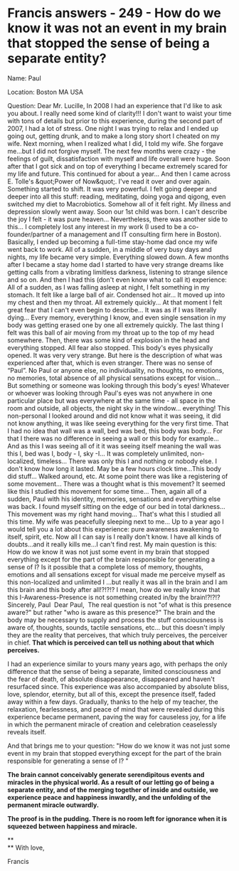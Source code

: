 # Francis answers - 249 - How do we know it was not an event in my brain that stopped the sense of being a separate entity?

Name: Paul  

Location: Boston MA USA&nbsp;  

Question: Dear Mr. Lucille, In 2008 I had an experience that I\'d like to ask you about. I really need some kind of clarity!!! I don\'t want to waist your time with tons of details but prior to this experience, during the second part of 2007, I had a lot of stress. One night I was trying to relax and I ended up going out, getting drunk, and to make a long story short I cheated on my wife. Next morning, when I realized what I did, I told my wife. She forgave me...but I did not forgive myself. The next few months were crazy - the feelings of guilt, dissatisfaction with myself and life overall were huge. Soon after that I got sick and on top of everything I became extremely scared for my life and future. This continued for about a year... And then I came across E. Tolle\'s \&quot;Power of Now\&quot;. I\'ve read it over and over again. Something started to shift. It was very powerful. I felt going deeper and deeper into all this stuff: reading, meditating, doing yoga and qigong, even switched my diet to Macrobiotics. Somehow all of it felt right. My illness and depression slowly went away. Soon our 1st child was born. I can\'t describe the joy I felt - it was pure heaven... Nevertheless, there was another side to this... I completely lost any interest in my work (I used to be a co-founder/partner of a management and IT consulting firm here in Boston). Basically, I ended up becoming a full-time stay-home dad once my wife went back to work. All of a sudden, in a middle of very busy days and nights, my life became very simple. Everything slowed down. A few months after I became a stay home dad I started to have very strange dreams like getting calls from a vibrating limitless darkness, listening to strange silence and so on. And then I had this (don\'t even know what to call it) experience: All of a sudden, as I was falling asleep at night, I felt something in my stomach. It felt like a large ball of air. Condensed hot air... It moved up into my chest and then my throat. All extremely quickly... At that moment I felt great fear that I can\'t even begin to describe&hellip; It was as if I was literally dying... Every memory, everything I know, and even single sensation in my body was getting erased one by one all extremely quickly. The last thing I felt was this ball of air moving from my throat up to the top of my head somewhere. Then, there was some kind of explosion in the head and everything stopped. All fear also stopped. This body\'s eyes physically opened. It was very very strange. But here is the description of what was experienced after that, which is even stranger. There was no sense of &ldquo;Paul&rdquo;. No Paul or anyone else, no individuality, no thoughts, no emotions, no memories, total absence of all physical sensations except for vision... But something or someone was looking through this body\'s eyes! Whatever or whoever was looking through Paul\'s eyes was not anywhere in one particular place but was everywhere at the same time - all space in the room and outside, all objects, the night sky in the window... everything! This non-personal I looked around and did not know what it was seeing, it did not know anything, it was like seeing everything for the very first time. That I had no idea that wall was a wall, bed was bed, this body was body... For that I there was no difference in seeing a wall or this body for example... And as this I was seeing all of it it was seeing itself meaning the wall was this I, bed was I, body - I, sky -I... It was completely unlimited, non-localized, timeless... There was only this I and nothing or nobody else. I don\'t know how long it lasted. May be a few hours clock time...This body did stuff... Walked around, etc. At some point there was like a registering of some movement... There was a thought what is this movement? It seemed like this I studied this movement for some time... Then, again all of a sudden, Paul with his identity, memories, sensations and everything else was back. I found myself sitting on the edge of our bed in total darkness... This movement was my right hand moving... That\'s what this I studied all this time. My wife was peacefully sleeping next to me... Up to a year ago I would tell you a lot about this experience: pure awareness awakening to itself, spirit, etc. Now all I can say is I really don\'t know. I have all kinds of doubts...and it really kills me...I can\'t find rest. My main question is this: How do we know it was not just some event in my brain that stopped everything except for the part of the brain responsible for generating a sense of I? Is it possible that a complete loss of memory, thoughts, emotions and all sensations except for visual made me perceive myself as this non-localized and unlimited I ...but really it was all in the brain and I am this brain and this body after all!?!?!? I mean, how do we really know that this I-Awareness-Presence is not something created in/by the brain!?!?!? Sincerely, Paul&nbsp;
Dear Paul,&nbsp;
The real question is not &quot;of what is this presence aware?&quot; but rather &quot;who is aware as this presence?&quot; The brain and the body may be necessary to supply and process the stuff consciousness is aware of, thoughts, sounds, tactile sensations, etc... but this doesn't imply they are the reality that perceives, that which truly perceives, the perceiver in chief.&nbsp;**That which is perceived can tell us nothing about that which perceives.&nbsp;**

I had an experience similar to yours many years ago, with&nbsp;perhaps&nbsp;the only difference that the sense of being a separate, limited consciousness and the fear of death, of absolute disappearance, disappeared and haven't resurfaced since. This experience was also accompanied by absolute bliss, love, splendor, eternity, but all of this, except the presence itself, faded away within a few days. Gradually, thanks to the help of my teacher, the relaxation, fearlessness, and peace of mind that were revealed during this experience became permanent, paving the way for causeless joy, for a life in which the permanent miracle of creation and celebration ceaselessly reveals itself.

And that brings me to your question: &quot;How do we know it was not just some event in my brain that stopped everything except for the part of the brain responsible for generating a sense of I? &quot;

**The brain cannot conceivably generate serendipitous events and miracles in the physical world. As a result of our letting go of being a separate entity, and of the merging together of inside and outside, we experience peace and happiness inwardly, and the unfolding of the permanent miracle outwardly.**

**The proof is in the pudding. There is no room left for ignorance when it is squeezed between happiness and miracle.**

**  
** 
With love,

Francis

